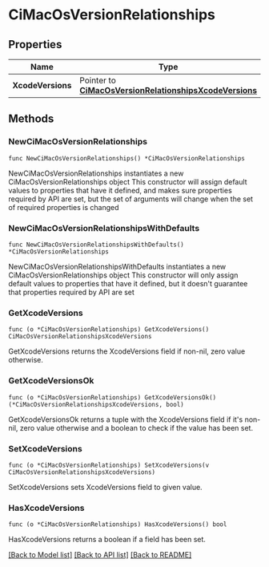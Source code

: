 # CiMacOsVersionRelationships

## Properties

Name | Type | Description | Notes
------------ | ------------- | ------------- | -------------
**XcodeVersions** | Pointer to [**CiMacOsVersionRelationshipsXcodeVersions**](CiMacOsVersionRelationshipsXcodeVersions.md) |  | [optional] 

## Methods

### NewCiMacOsVersionRelationships

`func NewCiMacOsVersionRelationships() *CiMacOsVersionRelationships`

NewCiMacOsVersionRelationships instantiates a new CiMacOsVersionRelationships object
This constructor will assign default values to properties that have it defined,
and makes sure properties required by API are set, but the set of arguments
will change when the set of required properties is changed

### NewCiMacOsVersionRelationshipsWithDefaults

`func NewCiMacOsVersionRelationshipsWithDefaults() *CiMacOsVersionRelationships`

NewCiMacOsVersionRelationshipsWithDefaults instantiates a new CiMacOsVersionRelationships object
This constructor will only assign default values to properties that have it defined,
but it doesn't guarantee that properties required by API are set

### GetXcodeVersions

`func (o *CiMacOsVersionRelationships) GetXcodeVersions() CiMacOsVersionRelationshipsXcodeVersions`

GetXcodeVersions returns the XcodeVersions field if non-nil, zero value otherwise.

### GetXcodeVersionsOk

`func (o *CiMacOsVersionRelationships) GetXcodeVersionsOk() (*CiMacOsVersionRelationshipsXcodeVersions, bool)`

GetXcodeVersionsOk returns a tuple with the XcodeVersions field if it's non-nil, zero value otherwise
and a boolean to check if the value has been set.

### SetXcodeVersions

`func (o *CiMacOsVersionRelationships) SetXcodeVersions(v CiMacOsVersionRelationshipsXcodeVersions)`

SetXcodeVersions sets XcodeVersions field to given value.

### HasXcodeVersions

`func (o *CiMacOsVersionRelationships) HasXcodeVersions() bool`

HasXcodeVersions returns a boolean if a field has been set.


[[Back to Model list]](../README.md#documentation-for-models) [[Back to API list]](../README.md#documentation-for-api-endpoints) [[Back to README]](../README.md)


